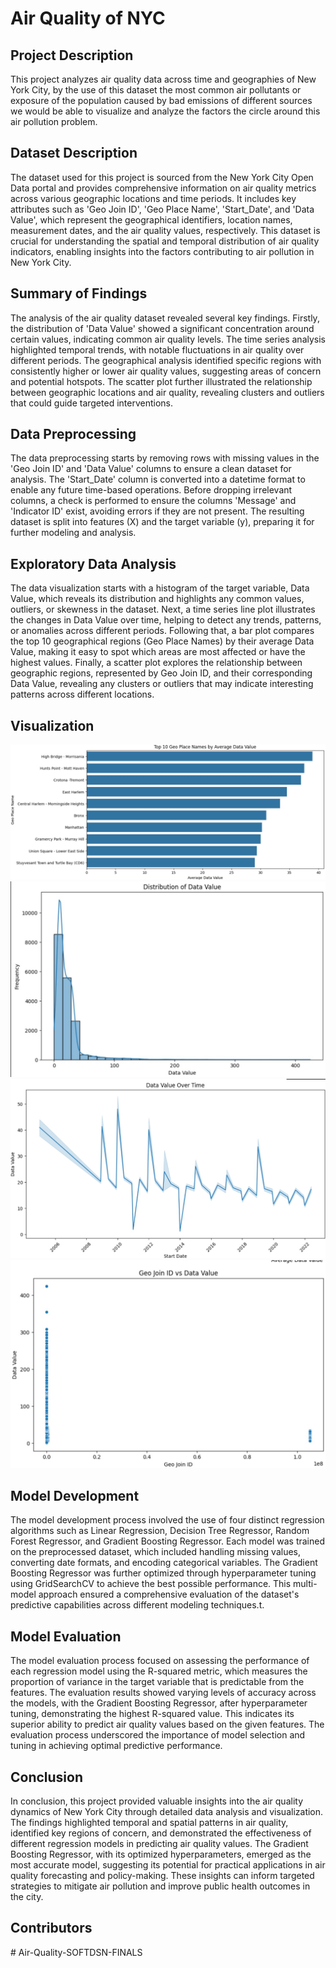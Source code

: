 # Air Quality of NYC

## Project Description
This project analyzes air quality data across time and geographies of New York City, by the use of this dataset the most common air pollutants or exposure of the population caused by bad emissions of different sources we would be able to visualize and analyze the factors the circle around this air pollution problem.

## Dataset Description
The dataset used for this project is sourced from the New York City Open Data portal and provides comprehensive information on air quality metrics across various geographic locations and time periods. It includes key attributes such as 'Geo Join ID', 'Geo Place Name', 'Start_Date', and 'Data Value', which represent the geographical identifiers, location names, measurement dates, and the air quality values, respectively. This dataset is crucial for understanding the spatial and temporal distribution of air quality indicators, enabling insights into the factors contributing to air pollution in New York City.

## Summary of Findings
The analysis of the air quality dataset revealed several key findings. Firstly, the distribution of 'Data Value' showed a significant concentration around certain values, indicating common air quality levels. The time series analysis highlighted temporal trends, with notable fluctuations in air quality over different periods. The geographical analysis identified specific regions with consistently higher or lower air quality values, suggesting areas of concern and potential hotspots. The scatter plot further illustrated the relationship between geographic locations and air quality, revealing clusters and outliers that could guide targeted interventions.

## Data Preprocessing
The data preprocessing starts by removing rows with missing values in the 'Geo Join ID' and 'Data Value' columns to ensure a clean dataset for analysis. The 'Start_Date' column is converted into a datetime format to enable any future time-based operations. Before dropping irrelevant columns, a check is performed to ensure the columns 'Message' and 'Indicator ID' exist, avoiding errors if they are not present. The resulting dataset is split into features (X) and the target variable (y), preparing it for further modeling and analysis.

## Exploratory Data Analysis
The data visualization starts with a histogram of the target variable, Data Value, which reveals its distribution and highlights any common values, outliers, or skewness in the dataset. Next, a time series line plot illustrates the changes in Data Value over time, helping to detect any trends, patterns, or anomalies across different periods. Following that, a bar plot compares the top 10 geographical regions (Geo Place Names) by their average Data Value, making it easy to spot which areas are most affected or have the highest values. Finally, a scatter plot explores the relationship between geographic regions, represented by Geo Join ID, and their corresponding Data Value, revealing any clusters or outliers that may indicate interesting patterns across different locations.

## Visualization
![Bar](./Visualization%20Images/bar%20plot.jpg)
![Histogram](./Visualization%20Images/histogram.jpg)
![Line](./Visualization%20Images/line%20plot.jpg)
![Scatter](./Visualization%20Images/scatter.jpg)

## Model Development
The model development process involved the use of four distinct regression algorithms such as Linear Regression, Decision Tree Regressor, Random Forest Regressor, and Gradient Boosting Regressor. Each model was trained on the preprocessed dataset, which included handling missing values, converting date formats, and encoding categorical variables. The Gradient Boosting Regressor was further optimized through hyperparameter tuning using GridSearchCV to achieve the best possible performance. This multi-model approach ensured a comprehensive evaluation of the dataset's predictive capabilities across different modeling techniques.t.

## Model Evaluation
The model evaluation process focused on assessing the performance of each regression model using the R-squared metric, which measures the proportion of variance in the target variable that is predictable from the features. The evaluation results showed varying levels of accuracy across the models, with the Gradient Boosting Regressor, after hyperparameter tuning, demonstrating the highest R-squared value. This indicates its superior ability to predict air quality values based on the given features. The evaluation process underscored the importance of model selection and tuning in achieving optimal predictive performance.

## Conclusion
In conclusion, this project provided valuable insights into the air quality dynamics of New York City through detailed data analysis and visualization. The findings highlighted temporal and spatial patterns in air quality, identified key regions of concern, and demonstrated the effectiveness of different regression models in predicting air quality values. The Gradient Boosting Regressor, with its optimized hyperparameters, emerged as the most accurate model, suggesting its potential for practical applications in air quality forecasting and policy-making. These insights can inform targeted strategies to mitigate air pollution and improve public health outcomes in the city.

## Contributors

#   A i r - Q u a l i t y - S O F T D S N - F I N A L S 
 
 
